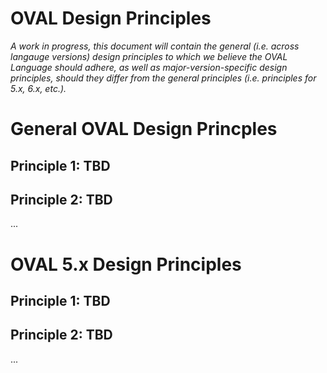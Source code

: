 # OVAL Design Principles

_A work in progress, this document will contain the general (i.e. across langauge versions) design principles to which we believe the OVAL Language should adhere, as well as major-version-specific design principles, should they differ from the general principles (i.e. principles for 5.x, 6.x, etc.)._

# General OVAL Design Princples

## Principle 1: TBD
## Principle 2: TBD
...

# OVAL 5.x Design Principles

## Principle 1: TBD
## Principle 2: TBD
...
